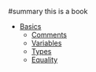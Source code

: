 #summary
 this is a book
 
* [Basics](basics/README.md)
    * [Comments](basics/comments.md)
    * [Variables](basics/variables.md)
    * [Types](basics/types.md)
    * [Equality](basics/equality.md)
